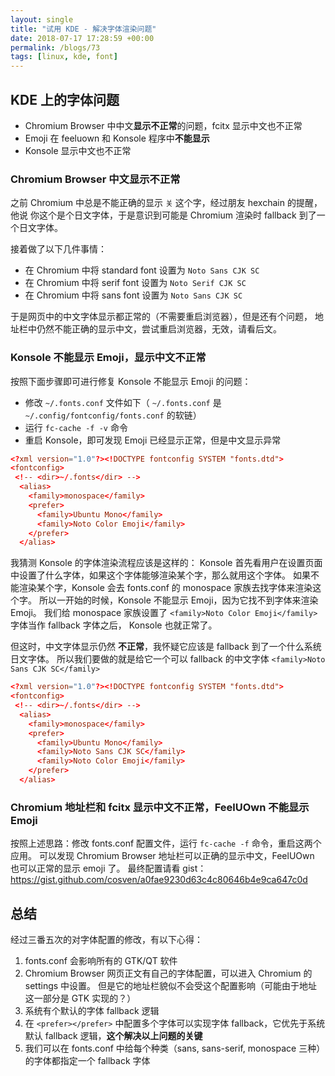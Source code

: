 ```yaml
---
layout: single
title: "试用 KDE - 解决字体渲染问题"
date: 2018-07-17 17:28:59 +00:00
permalink: /blogs/73
tags: [linux, kde, font]
---
```

## KDE 上的字体问题

- Chromium Browser 中中文**显示不正常**的问题，fcitx 显示中文也不正常
- Emoji 在 feeluown 和 Konsole 程序中**不能显示**
- Konsole 显示中文也不正常

### Chromium Browser 中文显示不正常
之前 Chromium 中总是不能正确的显示 `关` 这个字，经过朋友 hexchain 的提醒，他说
你这个是个日文字体，于是意识到可能是 Chromium 渲染时 fallback 到了一个日文字体。

接着做了以下几件事情：

- 在 Chromium 中将 standard font 设置为 `Noto Sans CJK SC`
- 在 Chromium 中将 serif font 设置为 `Noto Serif CJK SC`
- 在 Chromium 中将 sans font 设置为 `Noto Sans CJK SC`

于是网页中的中文字体显示都正常的（不需要重启浏览器），但是还有个问题，
地址栏中仍然不能正确的显示中文，尝试重启浏览器，无效，请看后文。

### Konsole 不能显示 Emoji，显示中文不正常
按照下面步骤即可进行修复 Konsole 不能显示 Emoji 的问题：

- 修改 `~/.fonts.conf` 文件如下（ `~/.fonts.conf` 是 `~/.config/fontconfig/fonts.conf` 的软链）
- 运行 `fc-cache -f -v` 命令
- 重启 Konsole，即可发现 Emoji 已经显示正常，但是中文显示异常

```conf
<?xml version="1.0"?><!DOCTYPE fontconfig SYSTEM "fonts.dtd">
<fontconfig>
 <!-- <dir>~/.fonts</dir> -->
  <alias>
    <family>monospace</family>
    <prefer>
      <family>Ubuntu Mono</family>
      <family>Noto Color Emoji</family>
    </prefer>
  </alias>
```

我猜测 Konsole 的字体渲染流程应该是这样的：
Konsole 首先看用户在设置页面中设置了什么字体，如果这个字体能够渲染某个字，那么就用这个字体。
如果不能渲染某个字，Konsole 会去 fonts.conf 的 monospace 家族去找字体来渲染这个字。
所以一开始的时候，Konsole 不能显示 Emoji，因为它找不到字体来渲染 Emoji。
我们给 monospace 家族设置了 `<family>Noto Color Emoji</family>` 字体当作 fallback 字体之后，
Konsole 也就正常了。

但这时，中文字体显示仍然 **不正常**，我怀疑它应该是 fallback 到了一个什么系统日文字体。
所以我们要做的就是给它一个可以 fallback 的中文字体 `<family>Noto Sans CJK SC</family>`

```conf
<?xml version="1.0"?><!DOCTYPE fontconfig SYSTEM "fonts.dtd">
<fontconfig>
 <!-- <dir>~/.fonts</dir> -->
  <alias>
    <family>monospace</family>
    <prefer>
      <family>Ubuntu Mono</family>
      <family>Noto Sans CJK SC</family>
      <family>Noto Color Emoji</family>
    </prefer>
  </alias>
```

### Chromium 地址栏和 fcitx 显示中文不正常，FeelUOwn 不能显示 Emoji
按照上述思路：修改 fonts.conf 配置文件，运行 `fc-cache -f` 命令，重启这两个应用。
可以发现 Chromium Browser 地址栏可以正确的显示中文，FeelUOwn 也可以正常的显示 emoji 了。
最终配置请看 gist：https://gist.github.com/cosven/a0fae9230d63c4c80646b4e9ca647c0d

## 总结

经过三番五次的对字体配置的修改，有以下心得：

1. fonts.conf 会影响所有的 GTK/QT 软件
2. Chromium Browser 网页正文有自己的字体配置，可以进入 Chromium 的 settings 中设置。
但是它的地址栏貌似不会受这个配置影响（可能由于地址这一部分是 GTK 实现的？）
3. 系统有个默认的字体 fallback 逻辑
3. 在 `<prefer></prefer>` 中配置多个字体可以实现字体 fallback，它优先于系统默认 fallback 逻辑，**这个解决以上问题的关键**
4. 我们可以在 fonts.conf 中给每个种类（sans, sans-serif, monospace 三种）的字体都指定一个 fallback 字体
